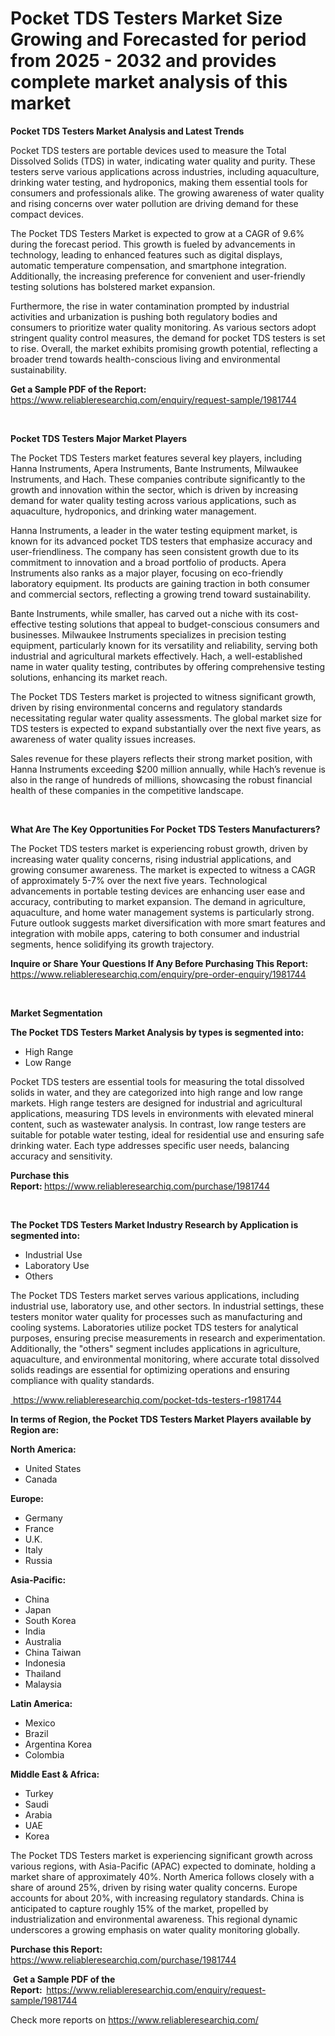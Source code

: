 <p><h1>Pocket TDS Testers Market Size Growing and Forecasted for period from 2025 - 2032 and provides complete market analysis of this market</h1></p><p><strong>Pocket TDS Testers Market Analysis and Latest Trends</strong></p>
<p><p>Pocket TDS testers are portable devices used to measure the Total Dissolved Solids (TDS) in water, indicating water quality and purity. These testers serve various applications across industries, including aquaculture, drinking water testing, and hydroponics, making them essential tools for consumers and professionals alike. The growing awareness of water quality and rising concerns over water pollution are driving demand for these compact devices.</p><p>The Pocket TDS Testers Market is expected to grow at a CAGR of 9.6% during the forecast period. This growth is fueled by advancements in technology, leading to enhanced features such as digital displays, automatic temperature compensation, and smartphone integration. Additionally, the increasing preference for convenient and user-friendly testing solutions has bolstered market expansion. </p><p>Furthermore, the rise in water contamination prompted by industrial activities and urbanization is pushing both regulatory bodies and consumers to prioritize water quality monitoring. As various sectors adopt stringent quality control measures, the demand for pocket TDS testers is set to rise. Overall, the market exhibits promising growth potential, reflecting a broader trend towards health-conscious living and environmental sustainability.</p></p>
<p><strong>Get a Sample PDF of the Report:&nbsp;</strong> <a href="https://www.reliableresearchiq.com/enquiry/request-sample/1981744?utm_campaign=2797&utm_medium=2&utm_source=Github&utm_content=ia&utm_term=02032025&utm_id=pocket-tds-testers">https://www.reliableresearchiq.com/enquiry/request-sample/1981744</a></p>
<p>&nbsp;</p>
<p><strong>Pocket TDS Testers Major Market Players</strong></p>
<p><p>The Pocket TDS Testers market features several key players, including Hanna Instruments, Apera Instruments, Bante Instruments, Milwaukee Instruments, and Hach. These companies contribute significantly to the growth and innovation within the sector, which is driven by increasing demand for water quality testing across various applications, such as aquaculture, hydroponics, and drinking water management.</p><p>Hanna Instruments, a leader in the water testing equipment market, is known for its advanced pocket TDS testers that emphasize accuracy and user-friendliness. The company has seen consistent growth due to its commitment to innovation and a broad portfolio of products. Apera Instruments also ranks as a major player, focusing on eco-friendly laboratory equipment. Its products are gaining traction in both consumer and commercial sectors, reflecting a growing trend toward sustainability.</p><p>Bante Instruments, while smaller, has carved out a niche with its cost-effective testing solutions that appeal to budget-conscious consumers and businesses. Milwaukee Instruments specializes in precision testing equipment, particularly known for its versatility and reliability, serving both industrial and agricultural markets effectively. Hach, a well-established name in water quality testing, contributes by offering comprehensive testing solutions, enhancing its market reach.</p><p>The Pocket TDS Testers market is projected to witness significant growth, driven by rising environmental concerns and regulatory standards necessitating regular water quality assessments. The global market size for TDS testers is expected to expand substantially over the next five years, as awareness of water quality issues increases.</p><p>Sales revenue for these players reflects their strong market position, with Hanna Instruments exceeding $200 million annually, while Hach’s revenue is also in the range of hundreds of millions, showcasing the robust financial health of these companies in the competitive landscape.</p></p>
<p>&nbsp;</p>
<p><strong>What Are The Key Opportunities For Pocket TDS Testers Manufacturers?</strong></p>
<p><p>The Pocket TDS testers market is experiencing robust growth, driven by increasing water quality concerns, rising industrial applications, and growing consumer awareness. The market is expected to witness a CAGR of approximately 5-7% over the next five years. Technological advancements in portable testing devices are enhancing user ease and accuracy, contributing to market expansion. The demand in agriculture, aquaculture, and home water management systems is particularly strong. Future outlook suggests market diversification with more smart features and integration with mobile apps, catering to both consumer and industrial segments, hence solidifying its growth trajectory.</p></p>
<p><strong>Inquire or Share Your Questions If Any Before Purchasing This Report:</strong> <a href="https://www.reliableresearchiq.com/enquiry/pre-order-enquiry/1981744?utm_campaign=2797&utm_medium=2&utm_source=Github&utm_content=ia&utm_term=02032025&utm_id=pocket-tds-testers">https://www.reliableresearchiq.com/enquiry/pre-order-enquiry/1981744</a></p>
<p>&nbsp;</p>
<p><strong>Market Segmentation</strong></p>
<p><strong>The Pocket TDS Testers Market Analysis by types is segmented into:</strong></p>
<p><ul><li>High Range</li><li>Low Range</li></ul></p>
<p><p>Pocket TDS testers are essential tools for measuring the total dissolved solids in water, and they are categorized into high range and low range markets. High range testers are designed for industrial and agricultural applications, measuring TDS levels in environments with elevated mineral content, such as wastewater analysis. In contrast, low range testers are suitable for potable water testing, ideal for residential use and ensuring safe drinking water. Each type addresses specific user needs, balancing accuracy and sensitivity.</p></p>
<p><strong>Purchase this Report:&nbsp;</strong><a href="https://www.reliableresearchiq.com/purchase/1981744?utm_campaign=2797&utm_medium=2&utm_source=Github&utm_content=ia&utm_term=02032025&utm_id=pocket-tds-testers">https://www.reliableresearchiq.com/purchase/1981744</a></p>
<p>&nbsp;</p>
<p><strong>The Pocket TDS Testers Market Industry Research by Application is segmented into:</strong></p>
<p><ul><li>Industrial Use</li><li>Laboratory Use</li><li>Others</li></ul></p>
<p><p>The Pocket TDS Testers market serves various applications, including industrial use, laboratory use, and other sectors. In industrial settings, these testers monitor water quality for processes such as manufacturing and cooling systems. Laboratories utilize pocket TDS testers for analytical purposes, ensuring precise measurements in research and experimentation. Additionally, the "others" segment includes applications in agriculture, aquaculture, and environmental monitoring, where accurate total dissolved solids readings are essential for optimizing operations and ensuring compliance with quality standards.</p></p>
<p><a href="https://www.reliableresearchiq.com/pocket-tds-testers-r1981744?utm_campaign=2797&utm_medium=2&utm_source=Github&utm_content=ia&utm_term=02032025&utm_id=pocket-tds-testers">&nbsp;https://www.reliableresearchiq.com/pocket-tds-testers-r1981744</a></p>
<p><strong>In terms of Region, the Pocket TDS Testers Market Players available by Region are:</strong></p>
<p>
    <p> <strong> North America: </strong>
        <ul>
            <li>United States</li>
            <li>Canada</li>
        </ul>
        </p> 
    <p> <strong> Europe: </strong>
        <ul>
            <li>Germany</li>
            <li>France</li>
            <li>U.K.</li>
            <li>Italy</li>
            <li>Russia</li>
        </ul>
        </p> 
    <p> <strong> Asia-Pacific: </strong>
        <ul>
            <li>China</li>
            <li>Japan</li>
            <li>South Korea</li>
            <li>India</li>
            <li>Australia</li>
            <li>China Taiwan</li>
            <li>Indonesia</li>
            <li>Thailand</li>
            <li>Malaysia</li>
        </ul>
        </p> 
    <p> <strong> Latin America: </strong>
        <ul>
            <li>Mexico</li>
            <li>Brazil</li>
            <li>Argentina Korea</li>
            <li>Colombia</li>
        </ul>
        </p> 
    <p> <strong> Middle East & Africa: </strong>
        <ul>
            <li>Turkey</li>
            <li>Saudi</li>
            <li>Arabia</li>
            <li>UAE</li>
            <li>Korea</li>
        </ul>
    </p>
    </p>
<p><p>The Pocket TDS Testers market is experiencing significant growth across various regions, with Asia-Pacific (APAC) expected to dominate, holding a market share of approximately 40%. North America follows closely with a share of around 25%, driven by rising water quality concerns. Europe accounts for about 20%, with increasing regulatory standards. China is anticipated to capture roughly 15% of the market, propelled by industrialization and environmental awareness. This regional dynamic underscores a growing emphasis on water quality monitoring globally.</p></p>
<p><strong>Purchase this Report: </strong><a href="https://www.reliableresearchiq.com/purchase/1981744?utm_campaign=2797&utm_medium=2&utm_source=Github&utm_content=ia&utm_term=02032025&utm_id=pocket-tds-testers">https://www.reliableresearchiq.com/purchase/1981744</a></p>
<p>&nbsp;<strong>Get a Sample PDF of the Report:&nbsp;&nbsp;</strong><a href="https://www.reliableresearchiq.com/enquiry/request-sample/1981744?utm_campaign=2797&utm_medium=2&utm_source=Github&utm_content=ia&utm_term=02032025&utm_id=pocket-tds-testers">https://www.reliableresearchiq.com/enquiry/request-sample/1981744</a></p>
<p><strong></strong></p>
<p>Check more reports on <a href="https://www.reliableresearchiq.com/?utm_campaign=2797&utm_medium=2&utm_source=Github&utm_content=ia&utm_term=02032025&utm_id=pocket-tds-testers">https://www.reliableresearchiq.com/</a></p>